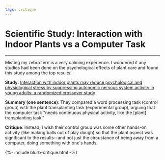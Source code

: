 ```yaml
---
tags: critique
---
```


# Scientific Study: Interaction with Indoor Plants vs a Computer Task
---

Misting my zebra fern is a very calming experience. I wondered if any studies had been done on the psychological effects of plant care and found this study among the top results: 

**Study**: [Interaction with indoor plants may reduce psychological and physiological stress by suppressing autonomic nervous system activity in young adults: a randomized crossover study](https://pmc.ncbi.nlm.nih.gov/articles/PMC4419447/)

**Summary (one sentence)**: They compared a word processing task (control group) with the plant transplanting task (experimental group), arguing that the computer task "needs continuous physical activity, like the \[plant\] transplanting task." 

**Critique**: Instead, I wish their control group was some other hands-on activity (like making balls out of play dough) so that the plant aspect was significant to the results--and not just the circustance of being away from a computer, doing something with one's hands. 

{%- include blurb-critique.html -%}